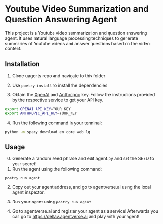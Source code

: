 # Youtube Video Summarization and Question Answering Agent

This project is a Youtube video summarization and question answering agent. It uses natural language processing techniques to generate summaries of Youtube videos and answer questions based on the video content.

## Installation

1. Clone uagents repo and navigate to this folder

2. Use `poetry install` to install the dependencies

3. Obtain the [OpenAI](https://openai.com/) and [Anthropoc](https://anthropic.com/) key. Follow the instructions provided by the respective service to get your API key.

```bash
export OPENAI_API_KEY=YOUR_KEY
export ANTHROPIC_API_KEY=YOUR_KEY
```

4. Run the following command in your terminal:
  ```bash
  python -m spacy download en_core_web_lg
  ```


## Usage

0. Generate a random seed phrase and edit agent.py and set the SEED to your secret!
1. Run the agent using the following command:
```
poetry run agent
```

2. Copy out your agent address, and go to agentverse.ai using the local agent inspector.

3. Run your agent using `poetry run agent`

4. Go to agentverse.ai and register your agent as a service! Afterwards you can go to https://deltav.agentverse.ai and play with your agent!

